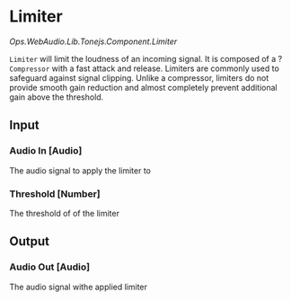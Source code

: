 # Limiter

*Ops.WebAudio.Lib.Tonejs.Component.Limiter*  

`Limiter` will limit the loudness of an incoming signal. It is composed of a ?`Compressor` with a fast attack and release. Limiters are commonly used to safeguard against signal clipping. Unlike a compressor, limiters do not provide smooth gain reduction and almost completely prevent additional gain above the threshold.

## Input

### Audio In [Audio]

The audio signal to apply the limiter to

### Threshold [Number]

The threshold of of the limiter

## Output

### Audio Out [Audio]

The audio signal withe applied limiter